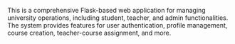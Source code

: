 This is a comprehensive Flask-based web application for managing university operations, including student, teacher, and admin functionalities. The system provides features for user authentication, profile management, course creation, teacher-course assignment, and more.
